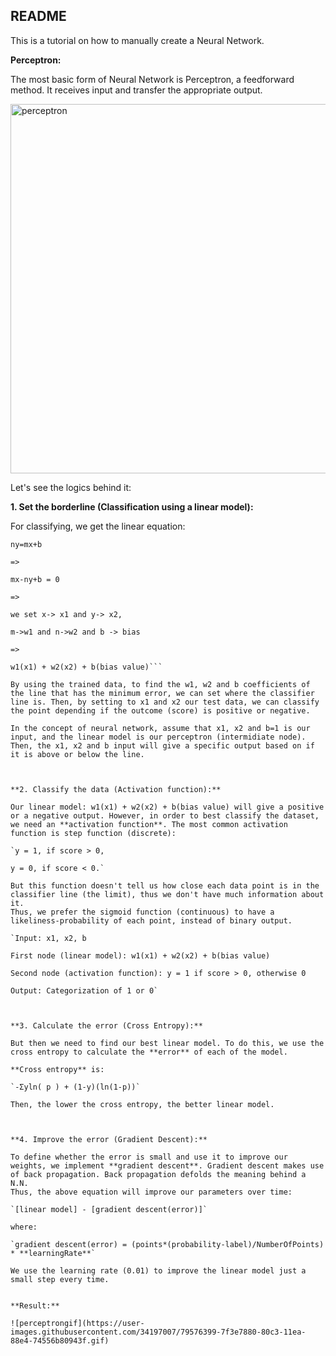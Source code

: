 ## README
This is a tutorial on how to manually create a Neural Network.

**Perceptron:**

The most basic form of Neural Network is Perceptron, a feedforward method.
It receives input and transfer the appropriate output. 

<img width="591" alt="perceptron" src="https://user-images.githubusercontent.com/34197007/79576404-81083c00-80c3-11ea-98dd-beb4f3a222a4.PNG">

Let's see the logics behind it:


**1. Set the borderline (Classification using a linear model):**

For classifying, we get the linear equation:

```
ny=mx+b

=>

mx-ny+b = 0

=>

we set x-> x1 and y-> x2,

m->w1 and n->w2 and b -> bias

=>

w1(x1) + w2(x2) + b(bias value)```

By using the trained data, to find the w1, w2 and b coefficients of the line that has the minimum error, we can set where the classifier line is. Then, by setting to x1 and x2 our test data, we can classify the point depending if the outcome (score) is positive or negative.

In the concept of neural network, assume that x1, x2 and b=1 is our input, and the linear model is our perceptron (intermidiate node). Then, the x1, x2 and b input will give a specific output based on if it is above or below the line. 



**2. Classify the data (Activation function):**

Our linear model: w1(x1) + w2(x2) + b(bias value) will give a positive or a negative output. However, in order to best classify the dataset, we need an **activation function**. The most common activation function is step function (discrete):

`y = 1, if score > 0,

y = 0, if score < 0.`

But this function doesn't tell us how close each data point is in the classifier line (the limit), thus we don't have much information about it.
Thus, we prefer the sigmoid function (continuous) to have a likeliness-probability of each point, instead of binary output.

`Input: x1, x2, b

First node (linear model): w1(x1) + w2(x2) + b(bias value)

Second node (activation function): y = 1 if score > 0, otherwise 0

Output: Categorization of 1 or 0`



**3. Calculate the error (Cross Entropy):**

But then we need to find our best linear model. To do this, we use the cross entropy to calculate the **error** of each of the model.

**Cross entropy** is: 

`-Σyln( p ) + (1-y)(ln(1-p))`

Then, the lower the cross entropy, the better linear model.



**4. Improve the error (Gradient Descent):**

To define whether the error is small and use it to improve our weights, we implement **gradient descent**. Gradient descent makes use of back propagation. Back propagation defolds the meaning behind a N.N. 
Thus, the above equation will improve our parameters over time:

`[linear model] - [gradient descent(error)]`

where:

`gradient descent(error) = (points*(probability-label)/NumberOfPoints) * **learningRate**`

We use the learning rate (0.01) to improve the linear model just a small step every time.


**Result:**

![perceptrongif](https://user-images.githubusercontent.com/34197007/79576399-7f3e7880-80c3-11ea-88e4-74556b80943f.gif)
